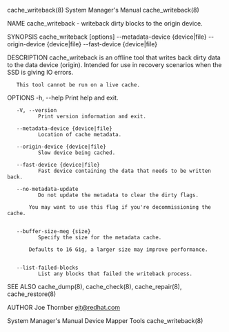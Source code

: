 cache_writeback(8)                                                                         System Manager's Manual                                                                         cache_writeback(8)



NAME
       cache_writeback - writeback dirty blocks to the origin device.

SYNOPSIS
       cache_writeback [options] --metadata-device {device|file} --origin-device {device|file} --fast-device {device|file}

DESCRIPTION
       cache_writeback is an offline tool that writes back dirty data to the data device (origin). Intended for use in recovery scenarios when the SSD is giving IO errors.

       This tool cannot be run on a live cache.

OPTIONS
       -h, --help
              Print help and exit.

       -V, --version
              Print version information and exit.

       --metadata-device {device|file}
              Location of cache metadata.

       --origin-device {device|file}
              Slow device being cached.

       --fast-device {device|file}
              Fast device containing the data that needs to be written back.

       --no-metadata-update
              Do not update the metadata to clear the dirty flags.

           You may want to use this flag if you're decommissioning the cache.


       --buffer-size-meg {size}
              Specify the size for the metadata cache.

           Defaults to 16 Gig, a larger size may improve performance.


       --list-failed-blocks
              List any blocks that failed the writeback process.

SEE ALSO
       cache_dump(8), cache_check(8), cache_repair(8), cache_restore(8)

AUTHOR
       Joe Thornber <ejt@redhat.com>



System Manager's Manual                                                                      Device Mapper Tools                                                                           cache_writeback(8)
